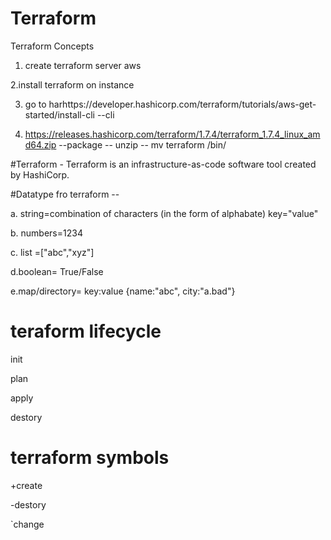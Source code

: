 # Terraform
Terraform Concepts


1. create terraform server aws

2.install terraform on instance

3. go to  harhttps://developer.hashicorp.com/terraform/tutorials/aws-get-started/install-cli --cli

4. https://releases.hashicorp.com/terraform/1.7.4/terraform_1.7.4_linux_amd64.zip --package -- unzip -- mv terraform /bin/ 


#Terraform
    - Terraform is an infrastructure-as-code software tool created by HashiCorp.
  
#Datatype fro terraform --


  a. string=combination of characters (in the form of alphabate)
       key="value"
  
  b. numbers=1234
  
  c. list =["abc","xyz"]
  
  d.boolean= True/False
  
  e.map/directory= key:value
         {name:"abc", city:"a.bad"}   

# teraform lifecycle

init

plan

apply

destory

# terraform symbols 

 +create
 
 -destory
 
 `change

